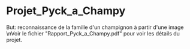 # Projet_Pyck_a_Champy
But: reconnaissance de la famille d'un champignon à partir d'une image
\nVoir le fichier "Rapport_Pyck_a_Champy.pdf" pour voir les détails du projet.
